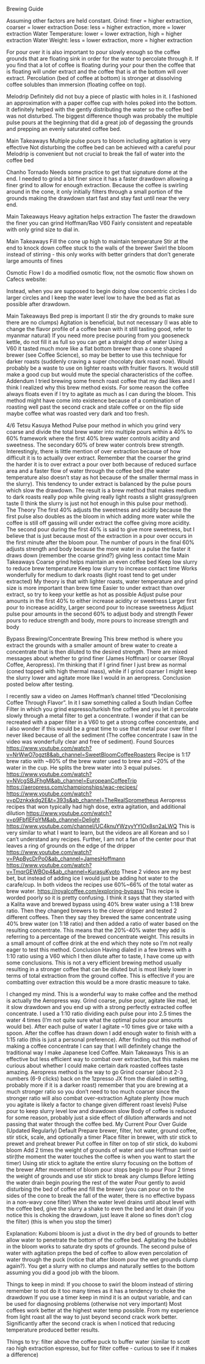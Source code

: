 Brewing Guide

Assuming other factors are held constant.
Grind: finer = higher extraction, coarser = lower extraction
Dose: less = higher extraction, more = lower extraction
Water Temperature: lower = lower extraction, high = higher extraction
Water Weight: less = lower extraction, more = higher extraction

For pour over it is also important to pour slowly enough so the coffee grounds that are floating sink in order for the water to percolate through it. If you find that a lot of coffee is floating during your pour then the coffee that is floating will under extract and the coffee that is at the bottom will over extract. Percolation (bed of coffee at bottom) is stronger at dissolving coffee solubles than immersion (floating coffee on top).

Melodrip
Definitely did not buy a piece of plastic with holes in it. I fashioned an approximation with a paper coffee cup with holes poked into the bottom. It definitely helped with the gently distributing the water so the coffee bed was not disturbed. The biggest difference though was probably the multiple pulse pours at the beginning that did a great job of degassing the grounds and prepping an evenly saturated coffee bed.

Main Takeaways
Multiple pulse pours to bloom including agitation is very effective
Not disturbing the coffee bed can be achieved with a careful pour
Melodrip is convenient but not crucial to break the fall of water into the coffee bed

Chanho Tornado
Needs some practice to get that signature dome at the end. I needed to grind a bit finer since it has a faster drawdown allowing a finer grind to allow for enough extraction. Because the coffee is swirling around in the cone, it only initially filters through a small portion of the grounds making the drawdown start fast and stay fast until near the very end.

Main Takeaways
Heavy agitation helps extraction
The faster the drawdown the finer you can grind
Hoffman/Rao V60
Fairly consistent and repeatable with only grind size to dial in.

Main Takeaways
Fill the cone up high to maintain temperature
Stir at the end to knock down coffee stuck to the walls of the brewer
Swirl the bloom instead of stirring - this only works with better grinders that don’t generate large amounts of fines

Osmotic Flow
I do a modified osmotic flow, not the osmotic flow shown on Cafecs website:

Instead, when you are supposed to begin doing slow concentric circles I do larger circles and I keep the water level low to have the bed as flat as possible after drawdown.

Main Takeaways
Bed prep is important (I stir the dry grounds to make sure there are no clumps)
Agitation is beneficial, but not necessary (I was able to change the flavor profile of a coffee bean with it still tasting good, refer to myanmar natural)
If you need more precise pouring from you gooseneck kettle, do not fill it as full so you can get a straight drop of water
Using a V60 it tasted much more like a flat bottom brewer than a cone shaped brewer (see Coffee Science), so may be better to use this technique for darker roasts (suddenly craving a super chocolaty dark roast now).
Would probably be a waste to use on lighter roasts with fruitier flavors. It would still make a good cup but would mute the special characteristics of the coffee.
Addendum
I tried brewing some french roast coffee that my dad likes and I think I realized why this brew method exists. For some reason the coffee always floats even if I try to agitate as much as I can during the bloom. This method might have come into existence because of a combination of roasting well past the second crack and stale coffee or on the flip side maybe coffee what was roasted very dark and too fresh.

4/6 Tetsu Kasuya Method
Pulse pour method in which you grind very coarse and divide the total brew water into multiple pours within a 40% to 60% framework where the first 40% brew water controls acidity and sweetness. The secondary 60% of brew water controls brew strength. Interestingly, there is little mention of over extraction because of how difficult it is to actually over extract. Remember that the coarser the grind the harder it is to over extract a pour over both because of reduced surface area and a faster flow of water through the coffee bed (the water temperature also doesn’t stay as hot because of the smaller thermal mass in the slurry). This tendency to under extract is balanced by the pulse pours which slow the drawdown. The result is a brew method that makes medium to dark roasts really pop while giving really light roasts a slight grassy/green taste (I think the slurry is just not hot enough in this pulse pour method).
The Theory
The first 40% adjusts the sweetness and acidity because the first pulse also doubles as the bloom in which adding more water while the coffee is still off gassing will under extract the coffee giving more acidity.
The second pour during the first 40% is said to give more sweetness, but I believe that is just because most of the extraction in a pour over occurs in the first minute after the bloom pour.
The number of pours in the final 60% adjusts strength and body because the more water in a pulse the faster it draws down (remember the coarse grind?) giving less contact time
Main Takeaways
Coarse grind helps maintain an even coffee bed
Keep low slurry to reduce brew temperature
Keep low slurry to increase contact time
Works wonderfully for medium to dark roasts (light roast tend to get under extracted)
My theory is that with lighter roasts, water temperature and grind size is more important than brew time
Easier to under extract than over extract, so try to keep your kettle as hot as possible
Adjust pulse pour amounts in the first 40% to either increase acidity or sweetness
Larger first pour to increase acidity, Larger second pour to increase sweetness
Adjust pulse pour amounts in the second 60% to adjust body and strength
Fewer pours to reduce strength and body, more pours to increase strength and body

Bypass Brewing/Concentrate Brewing
This brew method is where you extract the grounds with a smaller amount of brew water to create a concentrate that is then diluted to the desired strength. There are mixed messages about whether to grind finer (James Hoffman) or coarser (Royal Coffee, Aeropress). I’m thinking that if I grind finer I just brew as normal (coned topped with high thermal mass), while if I grind coarser I might keep the slurry lower and agitate more like I would in an aeropress. Conclusion posted below after testing.

I recently saw a video on James Hoffman’s channel titled “Decolonising Coffee Through Flavor”. In it I saw something called a South Indian Coffee Filter in which you grind espresso/turkish fine coffee and you let it percolate slowly through a metal filter to get a concentrate. I wonder if that can be recreated with a paper filter in a V60 to get a strong coffee concentrate, and I also wonder if this would be a great time to use that metal pour over filter I never liked because of all the sediment (The coffee concentrate I saw in the video was wonderfully clear and free of sediment).
Found Sources
https://www.youtube.com/watch?v=NrWwO7ogzt8&ab_channel=SweetBloomCoffeeRoasters
Recipe is 1:17 brew ratio with ~80% of the brew water used to brew and ~20% of the water in the cup. He splits the brew water into 3 equal pulses.
https://www.youtube.com/watch?v=NVcgSBJFhgM&ab_channel=EuropeanCoffeeTrip
https://aeropress.com/championships/wac-recipes/
https://www.youtube.com/watch?v=pDznkxkdg2E&t=393s&ab_channel=TheRealSprometheus
Aeropress recipes that won typically had high dose, extra agitation, and additional dilution
https://www.youtube.com/watch?v=p9FbflEFpYM&ab_channel=Delight
https://www.youtube.com/channel/UC4knuYWzyyYYIOx8sn2aLWQ
This is very similar to what I want to learn, but the videos are all Korean and so I can’t understand any recipes. Further, I am not a fan of the center pour that leaves a ring of grounds on the edge of the dripper
https://www.youtube.com/watch?v=PApBycDrPo0&ab_channel=JamesHoffmann
https://www.youtube.com/watch?v=TmqrGEWBOp4&ab_channel=KurasuKyoto
These 2 videos are my best bet, but instead of adding ice I would just be adding hot water to the carafe/cup. In both videos the recipes use 60%~66% of the total water as brew water.
https://royalcoffee.com/exploring-bypass/
This recipe is worded poorly so it is pretty confusing. I think it says that they started with a Kalita wave and brewed bypass using 40% brew water using a 1:18 brew ratio. Then they changed brewers to the clever dripper and tested 2 different coffees. Then they say they brewed the same concentrate using 40% brew water (on 1:18 ratio) and then added a ratio of water based on the resulting concentrate. This means that the 20%-40% water they add is referring to a percentage of the brewed concentrate weight. This results in a small amount of coffee drink at the end which they note so I’m not really eager to test this method.
Conclusion
Having dialed in a few brews with a 1:10 ratio using a V60 which I then dilute after to taste, I have come up with some conclusions. This is not a very efficient brewing method usually resulting in a stronger coffee that can be diluted but is most likely lower in terms of total extraction from the ground coffee. This is effective if you are combatting over extraction this would be a more drastic measure to take.

I changed my mind. This is a wonderful way to make coffee and the method is actually the Aeropress way. Grind coarse, pulse pour, agitate like mad, let it slow drawdown and you end up with a strong perfectly extracted coffee concentrate. I used a 1:10 ratio dividing each pulse pour into 2.5 times the water 4 times (I’m not quite sure what the optimal pulse pour amounts would be). After each pulse of water I agitate ~10 times  give or take with a spoon. After the coffee has drawn down I add enough water to finish with a 1:15 ratio (this is just a personal preference). After finding out this method of making a coffee concentrate I can say that I will definitely change the traditional way I make Japanese Iced Coffee.
Main Takeaways
This is an effective but less efficient way to combat over extraction, but this makes me curious about whether I could make certain dark roasted coffees taste amazing.
Aeropress method is the way to go
Grind coarser (about 2-3 numbers (6-9 clicks) back on the 1zpresso JX from the dialed in setting, probably more if it is a darker roast) remember that you are brewing at a much stronger ratio  so you don’t need to too much coarser since the stronger ratio will also combat over-extraction
Agitate plenty (how much you agitate is likely a factor to change given different roast levels)
Pulse pour to keep slurry level low and drawdown slow
Body of coffee is reduced for some reason, probably just a side effect of dilution afterwards and not passing that water through the coffee bed.
My Current Pour Over Guide (Updated Regularly)
Default
Prepare brewer, filter, hot water, ground coffee, stir stick, scale, and optionally a timer
Place filter in brewer, with stir stick to prewet and preheat brewer
Put coffee in filter on top of stir stick, do kubomi bloom
Add 2 times the weight of grounds of water and use Hoffman swirl or stir(the moment the water touches the coffee is when you want to start the timer)
Using stir stick to agitate the entire slurry focusing on the bottom of the brewer
After movement of bloom pour stops begin to pour
Pour 2 times the weight of grounds and use stir stick to break any clumps
Before letting the water drain begin pouring the rest of the water
Pour gently to avoid disturbing the bed of coffee and fill the brewer (you can pour on to the sides of the cone to break the fall of the water, there is no effective bypass in a non-wavy cone filter)
When the water level drains until about level with the coffee bed, give the slurry a shake to even the bed and let drain (if you notice this is choking the drawdown, just leave it alone so fines don’t clog the filter) (this is when you stop the timer)

Explanation:
Kubomi bloom is just a divot in the dry bed of grounds to better allow water to penetrate the bottom of the coffee bed.
Agitating the bubbles in the bloom works to saturate dry spots of grounds.
The second pulse of water with agitation preps the bed of coffee to allow even percolation of water through the puck (notice that after bloom pour the wet grounds clump again?). You get a slurry with no clumps and naturally settles to the bottom assuming you did a good job with the bloom.

Things to keep in mind:
If you choose to swirl the bloom instead of stirring remember to not do it too many times as it has a tendency to choke the drawdown
If you use a timer keep in mind it is an output variable, and can be used for diagnosing problems (otherwise not very important)
Most coffees work better at the highest water temp possible. From my experience from light roast all the way to just beyond second crack work better. Significantly after the second crack is when I noticed that reducing temperature produced better results.

Things to try:
filter above the coffee puck to buffer water (similar to scott rao high extraction espresso, but for filter coffee - curious to see if it makes a difference)
